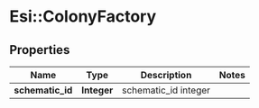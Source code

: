 # Esi::ColonyFactory

## Properties
Name | Type | Description | Notes
------------ | ------------- | ------------- | -------------
**schematic_id** | **Integer** | schematic_id integer | 


